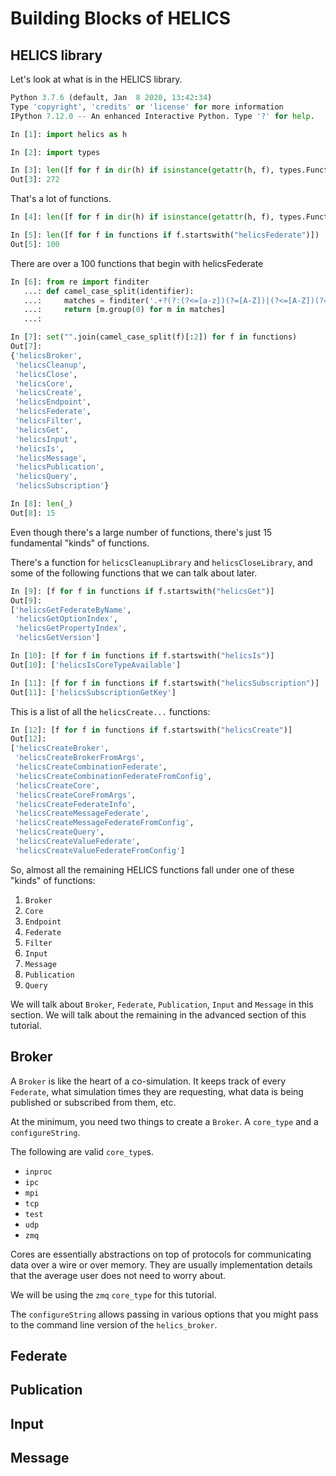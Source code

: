 # Building Blocks of HELICS

## HELICS library

Let's look at what is in the HELICS library.

```python
Python 3.7.6 (default, Jan  8 2020, 13:42:34)
Type 'copyright', 'credits' or 'license' for more information
IPython 7.12.0 -- An enhanced Interactive Python. Type '?' for help.

In [1]: import helics as h

In [2]: import types

In [3]: len([f for f in dir(h) if isinstance(getattr(h, f), types.FunctionType)])
Out[3]: 272
```

That's a lot of functions.

```python
In [4]: len([f for f in dir(h) if isinstance(getattr(h, f), types.FunctionType)])

In [5]: len([f for f in functions if f.startswith("helicsFederate")])
Out[5]: 100
```

There are over a 100 functions that begin with helicsFederate

```python
In [6]: from re import finditer
   ...: def camel_case_split(identifier):
   ...:     matches = finditer('.+?(?:(?<=[a-z])(?=[A-Z])|(?<=[A-Z])(?=[A-Z][a-z])|$)', identifier)
   ...:     return [m.group(0) for m in matches]
   ...:

In [7]: set("".join(camel_case_split(f)[:2]) for f in functions)
Out[7]:
{'helicsBroker',
 'helicsCleanup',
 'helicsClose',
 'helicsCore',
 'helicsCreate',
 'helicsEndpoint',
 'helicsFederate',
 'helicsFilter',
 'helicsGet',
 'helicsInput',
 'helicsIs',
 'helicsMessage',
 'helicsPublication',
 'helicsQuery',
 'helicsSubscription'}

In [8]: len(_)
Out[8]: 15
```

Even though there's a large number of functions, there's just 15 fundamental "kinds" of functions.

There's a function for `helicsCleanupLibrary` and `helicsCloseLibrary`, and some of the following functions that we can talk about later.

```python
In [9]: [f for f in functions if f.startswith("helicsGet")]
Out[9]:
['helicsGetFederateByName',
 'helicsGetOptionIndex',
 'helicsGetPropertyIndex',
 'helicsGetVersion']

In [10]: [f for f in functions if f.startswith("helicsIs")]
Out[10]: ['helicsIsCoreTypeAvailable']

In [11]: [f for f in functions if f.startswith("helicsSubscription")]
Out[11]: ['helicsSubscriptionGetKey']
```

This is a list of all the `helicsCreate...` functions:

```python
In [12]: [f for f in functions if f.startswith("helicsCreate")]
Out[12]:
['helicsCreateBroker',
 'helicsCreateBrokerFromArgs',
 'helicsCreateCombinationFederate',
 'helicsCreateCombinationFederateFromConfig',
 'helicsCreateCore',
 'helicsCreateCoreFromArgs',
 'helicsCreateFederateInfo',
 'helicsCreateMessageFederate',
 'helicsCreateMessageFederateFromConfig',
 'helicsCreateQuery',
 'helicsCreateValueFederate',
 'helicsCreateValueFederateFromConfig']
```
So, almost all the remaining HELICS functions fall under one of these "kinds" of functions:

1. `Broker`
1. `Core`
1. `Endpoint`
1. `Federate`
1. `Filter`
1. `Input`
1. `Message`
1. `Publication`
1. `Query`

We will talk about `Broker`, `Federate`, `Publication`, `Input` and `Message` in this section.
We will talk about the remaining in the advanced section of this tutorial.

## Broker

A `Broker` is like the heart of a co-simulation.
It keeps track of every `Federate`, what simulation times they are requesting, what data is being published or subscribed from them, etc.

At the minimum, you need two things to create a `Broker`. A `core_type` and a `configureString`.

The following are valid `core_type`s.

- `inproc`
- `ipc`
- `mpi`
- `tcp`
- `test`
- `udp`
- `zmq`

Cores are essentially abstractions on top of protocols for communicating data over a wire or over memory.
They are usually implementation details that the average user does not need to worry about.

We will be using the `zmq` `core_type` for this tutorial.

The `configureString` allows passing in various options that you might pass to the command line version of the `helics_broker`.



## Federate

## Publication

## Input

## Message
